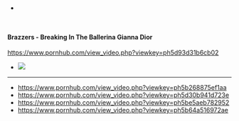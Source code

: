 #### 
- 
![]()
---
#### Brazzers - Breaking In The Ballerina Gianna Dior
https://www.pornhub.com/view_video.php?viewkey=ph5d93d31b6cb02
- ![](https://ci.phncdn.com/videos/201910/01/252157312/original/(m=q-W-P5UbeafTGgaaaa)(mh=o1iric9sqOffC-Zm)0.jpg)
---
- https://www.pornhub.com/view_video.php?viewkey=ph5b268875ef1aa
- https://www.pornhub.com/view_video.php?viewkey=ph5d30b941d723e
- https://www.pornhub.com/view_video.php?viewkey=ph5be5aeb782952
- https://www.pornhub.com/view_video.php?viewkey=ph5b64a516972ae
